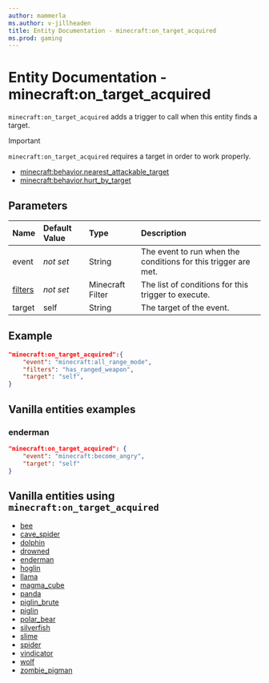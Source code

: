 ```yaml
---
author: mammerla
ms.author: v-jillheaden
title: Entity Documentation - minecraft:on_target_acquired
ms.prod: gaming
---
```


# Entity Documentation - minecraft:on_target_acquired

`minecraft:on_target_acquired` adds a trigger to call when this entity finds a target.

>[!IMPORTANT]
> `minecraft:on_target_acquired` requires a target in order to work properly.
>
>- [minecraft:behavior.nearest_attackable_target](../EntityGoals/minecraftBehavior_nearest_attackable_target.md)
>- [minecraft:behavior.hurt_by_target](../EntityGoals/minecraftBehavior_hurt_by_target.md)

## Parameters

|Name |Default Value  |Type  |Description  |
|:----------|:----------|:----------|:----------|
|event|*not set* | String|  The event to run when the conditions for this trigger are met. |
|[filters](../FilterList.md)|*not set* | Minecraft Filter| The list of conditions for this trigger to execute. |
|target| self| String| The target of the event. |

## Example

```json
"minecraft:on_target_acquired":{
    "event": "minecraft:all_range_mode",
    "filters": "has_ranged_weapon",
    "target": "self",
}
```

## Vanilla entities examples

### enderman

```json
"minecraft:on_target_acquired": {
    "event": "minecraft:become_angry",
    "target": "self"
}
```

## Vanilla entities using `minecraft:on_target_acquired`

- [bee](../../../../Source/VanillaBehaviorPack_Snippets/entities/bee.md)
- [cave_spider](../../../../Source/VanillaBehaviorPack_Snippets/entities/cave_spider.md)
- [dolphin](../../../../Source/VanillaBehaviorPack_Snippets/entities/dolphin.md)
- [drowned](../../../../Source/VanillaBehaviorPack_Snippets/entities/drowned.md)
- [enderman](../../../../Source/VanillaBehaviorPack_Snippets/entities/enderman.md)
- [hoglin](../../../../Source/VanillaBehaviorPack_Snippets/entities/hoglin.md)
- [llama](../../../../Source/VanillaBehaviorPack_Snippets/entities/llama.md)
- [magma_cube](../../../../Source/VanillaBehaviorPack_Snippets/entities/magma_cube.md)
- [panda](../../../../Source/VanillaBehaviorPack_Snippets/entities/panda.md)
- [piglin_brute](../../../../Source/VanillaBehaviorPack_Snippets/entities/piglin_brute.md)
- [piglin](../../../../Source/VanillaBehaviorPack_Snippets/entities/piglin.md)
- [polar_bear](../../../../Source/VanillaBehaviorPack_Snippets/entities/polar_bear.md)
- [silverfish](../../../../Source/VanillaBehaviorPack_Snippets/entities/silverfish.md)
- [slime](../../../../Source/VanillaBehaviorPack_Snippets/entities/slime.md)
- [spider](../../../../Source/VanillaBehaviorPack_Snippets/entities/spider.md)
- [vindicator](../../../../Source/VanillaBehaviorPack_Snippets/entities/vindicator.md)
- [wolf](../../../../Source/VanillaBehaviorPack_Snippets/entities/wolf.md)
- [zombie_pigman](../../../../Source/VanillaBehaviorPack_Snippets/entities/zombie_pigman.md)
